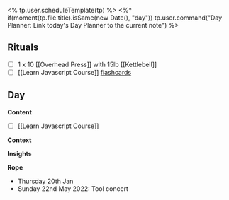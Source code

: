 <% tp.user.scheduleTemplate(tp) %>
<%* if(moment(tp.file.title).isSame(new Date(), "day")) tp.user.command("Day Planner: Link today's Day Planner to the current note") %>


## Rituals
- [ ] 1 x 10 [[Overhead Press]] with 15lb [[Kettlebell]]
- [ ] [[Learn Javascript Course]] [flashcards](https://flash.learnjavascript.online/home)

## Day
**Content**
- [ ] [[Learn Javascript Course]]


**Context**


**Insights**


**Rope**
- Thursday 20th Jan 
- Sunday 22nd May 2022: Tool concert